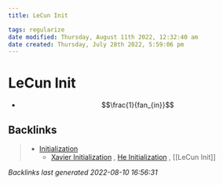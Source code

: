 ```yaml
---
title: LeCun Init

tags: regularize 
date modified: Thursday, August 11th 2022, 12:32:40 am
date created: Thursday, July 28th 2022, 5:59:06 pm
---
```


# LeCun Init
- $$\frac{1}{fan_{in}}$$

## Backlinks
> - [Initialization](Initialization.md)
>   - [Xavier Initialization](Xavier%20Initialization.md) , [He Initialization](He%20Initialization.md) , [[LeCun Init]]

_Backlinks last generated 2022-08-10 16:56:31_
